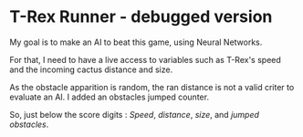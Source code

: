 # T-Rex Runner - debugged version

My goal is to make an AI to beat this game, using Neural Networks.

For that, I need to have a live access to variables such as T-Rex's speed and the incoming cactus distance and size.

As the obstacle apparition is random, the ran distance is not a valid criter to evaluate an AI. I added an obstacles jumped counter.

So, just below the score digits : *Speed*, *distance*, *size*, and *jumped obstacles*.
